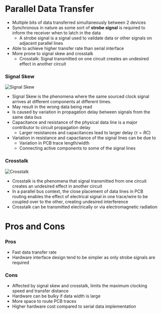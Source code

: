 # Parallel Data Transfer

-   Multiple bits of data transferred simultaneously between 2 devices
-   Synchronous in nature as some sort of **strobe signal** is required to inform the receiver when to latch in the data
    -   A strobe signal is a signal used to validate data or other signals on adjacent parallel lines
-   Able to achieve higher transfer rate than serial interface
-   More prone to signal skew and crosstalk
    -   Crosstalk: Signal transmitted on one circuit creates an undesired effect in another circuit

### Signal Skew

![Signal Skew](http://1.bp.blogspot.com/-em8H-CwygxA/Vp8ozoVZhbI/AAAAAAAAA5Q/iCScfgPUp8M/s1600/Clock%2BSkew.JPG)

-   Signal Skew is the phenomena where the same sourced clock signal arrives at different components at different times.
-   May result in the wrong data being read
-   Is caused by variation in propagation delay between signals from the same data bus
-   Capacitance and resistance of the physical data line is a major contributor to circuit propagation delay
    -   Larger resistances and capacitances lead to larger delay ($\tau = RC$)
-   Variation in resistance and capactiance of the signal lines can be due to
    -   Variation in PCB trace length/width
    -   Connecting active components to some of the signal lines

### Crosstalk

![Crosstalk](https://networkencyclopedia.com/wp-content/uploads/2019/09/crosstalk.jpg)

-   Crosstalk is the phenomena that signal transmitted from one circuit creates an undesired effect in another circuit
-   In a parallel bus context, the close placement of data lines in PCB routing enables the effect of electrical signal in one trace/wire to be coupled over to the other, creating undesired interference
-   Crosstalk can be transmitted electrically or via electromagnetic radiation

# Pros and Cons

### Pros

-   Fast data transfer rate
-   Hardware interface design tend to be simpler as only strobe signals are required

### Cons

-   Affected by signal skew and crosstalk, limits the maximum clocking speed and transfer distance
-   Hardware can be bulky if data width is large
-   More space to route PCB traces
-   Higher hardware cost compared to serial data implementation
